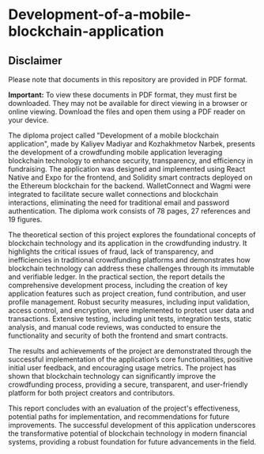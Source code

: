 # Development-of-a-mobile-blockchain-application
## Disclaimer

Please note that documents in this repository are provided in PDF format. 

**Important:** To view these documents in PDF format, they must first be downloaded. They may not be available for direct viewing in a browser or online viewing. Download the files and open them using a PDF reader on your device.

The diploma project called "Development of a mobile blockchain application", made by Kaliyev Madiyar and Kozhakhmetov Narbek, presents the development of a crowdfunding mobile application leveraging blockchain technology to enhance security, transparency, and efficiency in fundraising. The application was designed and implemented using React Native and Expo for the frontend, and Solidity smart contracts deployed on the Ethereum blockchain for the backend. WalletConnect and Wagmi were integrated to facilitate secure wallet connections and blockchain interactions, eliminating the need for traditional email and password authentication. The diploma work consists of 78 pages, 27 references and 19 figures.

The theoretical section of this project explores the foundational concepts of blockchain technology and its application in the crowdfunding industry. It highlights the critical issues of fraud, lack of transparency, and inefficiencies in traditional crowdfunding platforms and demonstrates how blockchain technology can address these challenges through its immutable and verifiable ledger. In the practical section, the report details the comprehensive development process, including the creation of key application features such as project creation, fund contribution, and user profile management. Robust security measures, including input validation, access control, and encryption, were implemented to protect user data and transactions. Extensive testing, including unit tests, integration tests, static analysis, and manual code reviews, was conducted to ensure the functionality and security of both the frontend and smart contracts. 

The results and achievements of the project are demonstrated through the successful implementation of the application’s core functionalities, positive initial user feedback, and encouraging usage metrics. The project has shown that blockchain technology can significantly improve the crowdfunding process, providing a secure, transparent, and user-friendly platform for both project creators and contributors. 

This report concludes with an evaluation of the project's effectiveness, potential paths for implementation, and recommendations for future improvements. The successful development of this application underscores the transformative potential of blockchain technology in modern financial systems, providing a robust foundation for future advancements in the field.
